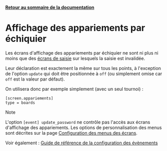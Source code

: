 **[Retour au sommaire de la documentation](../README.md)**

# Affichage des appariements par échiquier

Les écrans d'affichage des appariements par échiquier ne sont ni plus ni moins que des [écrans de saisie](21-update.md) sur lesquels la saisie est invalidée.

Leur déclaration est exactement la même sur tous les points, à l'exception de l'option `update` qui doit être positionnée à `off` (ou simplement omise car `off` est la valeur par défaut).

On utilisera donc par exemple simplement (avec un seul tournoi) :
```
[screen.appariements]
type = boards
```

> [!NOTE]
> L'option `[event] update_password` ne contrôle pas l'accès aux écrans d'affichage des appariements.
> Les options de personnalisation des menus sont décrites sur la page [Configuration des menus des écrans](34-menus.md).

Voir également : [Guide de référence de la configuration des évènements](40-ref.md)

